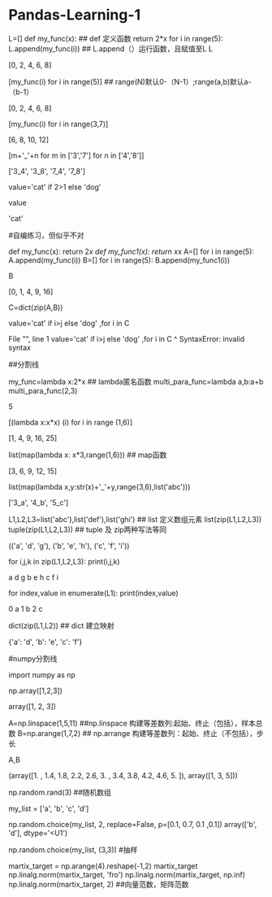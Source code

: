 # Pandas-Learning-1


L=[]
def my_func(x): ## def 定义函数
    return 2*x 
for i in range(5):
    L.append(my_func(i)) ## L.append（）运行函数，且赋值至L
L

[0, 2, 4, 6, 8]

[my_func(i) for i in range(5)] ## range(N)默认0-（N-1）;range(a,b)默认a-（b-1）

[0, 2, 4, 6, 8]

[my_func(i) for i in range(3,7)] 

[6, 8, 10, 12]

[m+'_'+n for m in ['3','7'] for n in ['4','8']]

['3_4', '3_8', '7_4', '7_8']

value='cat' if 2>1 else 'dog'

value

'cat'

#自编练习，但似乎不对

def my_func(x):
    return 2*x
def my_func1(x):
    return x*x
A=[]
for i in range(5):
    A.append(my_func(i))
B=[]
for i in range(5):
    B.append(my_func1(i))

B

[0, 1, 4, 9, 16]

C=dict(zip(A,B))

value='cat' if i>j else 'dog' ,for i in C

  File "<ipython-input-93-79651631e311>", line 1
    value='cat' if i>j else 'dog' ,for i in C
                                   ^
SyntaxError: invalid syntax

##分割线

my_func=lambda x:2*x ## lambda匿名函数
multi_para_func=lambda a,b:a+b
multi_para_func(2,3)

5

[(lambda x:x*x) (i) for i in range (1,6)]

[1, 4, 9, 16, 25]

list(map(lambda x: x*3,range(1,6))) ## map函数

[3, 6, 9, 12, 15]

list(map(lambda x,y:str(x)+'_'+y,range(3,6),list('abc')))

['3_a', '4_b', '5_c']

L1,L2,L3=list('abc'),list('def'),list('ghi') ## list 定义数组元素
list(zip(L1,L2,L3))
tuple(zip(L1,L2,L3)) ## tuple 及 zip两种写法等同

(('a', 'd', 'g'), ('b', 'e', 'h'), ('c', 'f', 'i'))

for i,j,k in zip(L1,L2,L3):
    print(i,j,k)

a d g
b e h
c f i

for index,value in  enumerate(L1):
    print(index,value)

0 a
1 b
2 c

dict(zip(L1,L2)) ## dict 建立映射

{'a': 'd', 'b': 'e', 'c': 'f'}

#numpy分割线

import numpy as np

np.array([1,2,3])

array([1, 2, 3])

A=np.linspace(1,5,11) ##np.linspace 构建等差数列:起始、终止（包括），样本总数
B=np.arange(1,7,2)  ## np.arrange 构建等差数列：起始、终止（不包括），步长

A,B

(array([1. , 1.4, 1.8, 2.2, 2.6, 3. , 3.4, 3.8, 4.2, 4.6, 5. ]),
 array([1, 3, 5]))

 np.random.rand(3) ##随机数组

my_list = ['a', 'b', 'c', 'd']

np.random.choice(my_list, 2, replace=False, p=[0.1, 0.7, 0.1 ,0.1])
array(['b', 'd'], dtype='<U1')

 np.random.choice(my_list, (3,3)) #抽样

martix_target =  np.arange(4).reshape(-1,2)
martix_target
np.linalg.norm(martix_target, 'fro')
np.linalg.norm(martix_target, np.inf)
np.linalg.norm(martix_target, 2) ##向量范数，矩阵范数

 

